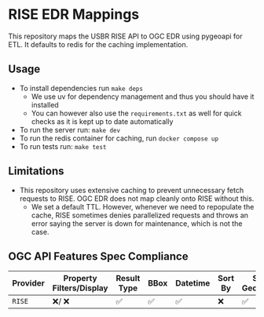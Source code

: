 # RISE EDR Mappings

This repository maps the USBR RISE API to OGC EDR using pygeoapi for ETL. It defaults to redis for the caching implementation.

## Usage

- To install dependencies run `make deps`
  - We use uv for dependency management and thus you should have it installed
  - You can however also use the `requirements.txt` as well for quick checks as it is kept up to date automatically
- To run the server run: `make dev`
- To run the redis container for caching, run `docker compose up`
- To run tests run: `make test`

## Limitations

- This repository uses extensive caching to prevent unnecessary fetch requests to RISE. OGC EDR does not map cleanly onto RISE without this.
  - We set a default TTL. However, whenever we need to repopulate the cache, RISE sometimes denies parallelized requests and throws an error saying the server is down for maintenance, which is not the case.

## OGC API Features Spec Compliance

| Provider | Property Filters/Display | Result Type | BBox | Datetime | Sort By | Skip Geometry | CQL | Transactions | CRS |
| -------- | ------------------------ | ----------- | ---- | -------- | ------- | ------------- | --- | ------------ | --- |
| `RISE`   | ❌/ ❌                   | ✅          | ✅   | ✅       | ❌      | ✅            | ❌  | ❌           | ✅  |
